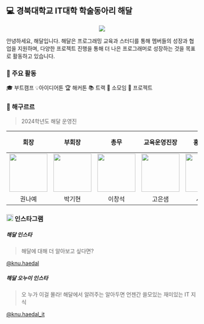## 💻 경북대학교 IT대학 학술동아리 해달
<p align="center"><img src="https://velog.velcdn.com/images/ppocchi/post/32705e61-d376-4af9-886f-c1ee587fb0a6/image.png"></p>
안녕하세요, 해달입니다. 해달은 프로그래밍 교육과 스터디를 통해 멤버들의 성장과 협업을 지원하며, 다양한 프로젝트 진행을 통해 더 나은 프로그래머로 성장하는 것을 목표로 활동하고 있습니다.

### 🚀 주요 활동
🎓 부트캠프 💡아이디어톤 🏆 해커톤 📚 트랙 🔎 소모임 🏁 프로젝트

### 👑 해구르르
> 2024학년도 해달 운영진

| 회장 | 부회장 | 총무 | 교육운영진장 | 홍보부장 | 트랙조직위원장 |
| :-----: | :-----: | :-----: | :-----: | :-----: | :-----: |
|[<img src="https://github.com/Kwonnaye.png" width="100px">](https://github.com/Kwonnaye) | [<img src="https://github.com/kiryanchi.png" width="100px">](https://github.com/kiryanchi) |[<img src="https://github.com/lko6981111.png" width="100px">](https://github.com/lko6981111) |[<img src="https://github.com/Koeunsaem.png" width="100px">](https://github.com/Koeunsaem) |[<img src="https://github.com/swisdom784.png" width="100px">](https://github.com/swisdom784) |[<img src="https://github.com/rnjs5540.png" width="100px">](https://github.com/rnjs5540)| 
| 권나예 | 박기현 | 이창석 | 고은샘 | 서지혜 | 권용민 |

### <img src="https://velog.velcdn.com/images/ppocchi/post/e586ae51-9913-42e3-b0c3-f27aea691009/image.png" width="18px"> 인스타그램
##### 해달 인스타
> 해달에 대해 더 알아보고 싶다면?

[@knu.haedal](https://www.instagram.com/knu.haedal/)

##### 해달 오누이 인스타
> 오 누가 이걸 몰라! 해달에서 알려주는 알아두면 언젠간 쓸모있는 재미있는 IT 지식

[@knu.haedal_it](https://www.instagram.com/knu.haedal_it/)
